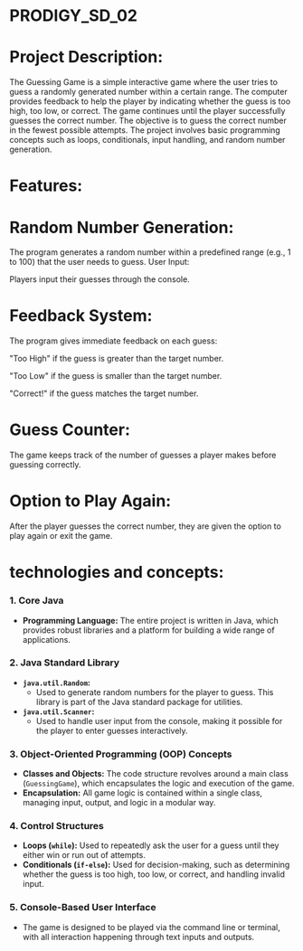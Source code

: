 # PRODIGY_SD_02
#  Project Description:
The Guessing Game is a simple interactive game where the user tries to guess a randomly generated number within a certain range. The computer provides feedback to help the player by indicating whether the guess is too high, too low, or correct. The game continues until the player successfully guesses the correct number. The objective is to guess the correct number in the fewest possible attempts. The project involves basic programming concepts such as loops, conditionals, input handling, and random number generation.

# Features:
# Random Number Generation:

The program generates a random number within a predefined range (e.g., 1 to 100) that the user needs to guess.
User Input:

Players input their guesses through the console.
# Feedback System:

The program gives immediate feedback on each guess:

"Too High" if the guess is greater than the target number.

"Too Low" if the guess is smaller than the target number.

"Correct!" if the guess matches the target number.
# Guess Counter:

The game keeps track of the number of guesses a player makes before guessing correctly.
# Option to Play Again:

After the player guesses the correct number, they are given the option to play again or exit the game.
# technologies and concepts:

### **1. Core Java**
   - **Programming Language:** The entire project is written in Java, which provides robust libraries and a platform for building a wide range of applications.

### **2. Java Standard Library**
   - **`java.util.Random`:** 
     - Used to generate random numbers for the player to guess. This library is part of the Java standard package for utilities.
   - **`java.util.Scanner`:**
     - Used to handle user input from the console, making it possible for the player to enter guesses interactively.

### **3. Object-Oriented Programming (OOP) Concepts**
   - **Classes and Objects:** The code structure revolves around a main class (`GuessingGame`), which encapsulates the logic and execution of the game.
   - **Encapsulation:** All game logic is contained within a single class, managing input, output, and logic in a modular way.

### **4. Control Structures**
   - **Loops (`while`):** Used to repeatedly ask the user for a guess until they either win or run out of attempts.
   - **Conditionals (`if-else`):** Used for decision-making, such as determining whether the guess is too high, too low, or correct, and handling invalid input.


### **5. Console-Based User Interface**
   - The game is designed to be played via the command line or terminal, with all interaction happening through text inputs and outputs.

